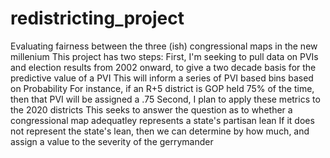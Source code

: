 # redistricting_project
Evaluating fairness between the three (ish) congressional maps in the new millenium
This project has two steps:
First, I'm seeking to pull data on PVIs and election results from 2002 onward, to give a two decade basis for the predictive value of a PVI
This will inform a series of PVI based bins based on Probability
For instance, if an R+5 district is GOP held 75% of the time, then that PVI will be assigned a .75
Second, I plan to apply these metrics to the 2020 districts
This seeks to answer the question as to whether a congressional map adequatley represents a state's partisan lean
If it does not represent the state's lean, then we can determine by how much, and assign a value to the severity of the gerrymander
